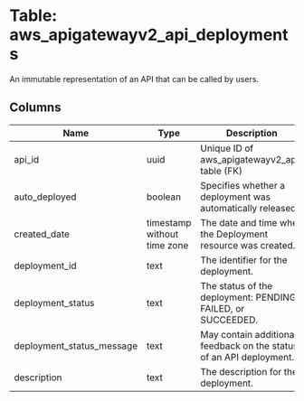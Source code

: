 
# Table: aws_apigatewayv2_api_deployments
An immutable representation of an API that can be called by users.
## Columns
| Name        | Type           | Description  |
| ------------- | ------------- | -----  |
|api_id|uuid|Unique ID of aws_apigatewayv2_apis table (FK)|
|auto_deployed|boolean|Specifies whether a deployment was automatically released.|
|created_date|timestamp without time zone|The date and time when the Deployment resource was created.|
|deployment_id|text|The identifier for the deployment.|
|deployment_status|text|The status of the deployment: PENDING, FAILED, or SUCCEEDED.|
|deployment_status_message|text|May contain additional feedback on the status of an API deployment.|
|description|text|The description for the deployment.|
